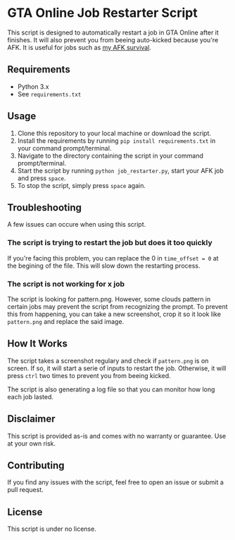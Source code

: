 

# GTA Online Job Restarter Script

This script is designed to automatically restart a job in GTA Online after it finishes. It will also prevent you from beeing auto-kicked because you're AFK. It is useful for jobs such as [my AFK survival](https://socialclub.rockstargames.com/job/gtav/tEjxk8ns9kSIl118o0jb-g).

## Requirements

- Python 3.x
- See `requirements.txt`

## Usage

1. Clone this repository to your local machine or download the script.
2. Install the requirements by running `pip install requirements.txt` in your command prompt/terminal.
3. Navigate to the directory containing the script in your command prompt/terminal.
4. Start the script by running `python job_restarter.py`, start your AFK job and press `space`.
5. To stop the script, simply press `space` again.

## Troubleshooting

A few issues can occure when using this script.

### The script is trying to restart the job but does it too quickly

If you're facing this problem, you can replace the 0 in `time_offset = 0` at the begining of the file. This will slow down the restarting process.

### The script is not working for x job

The script is looking for pattern.png. However, some clouds pattern in certain jobs may prevent the script from recognizing the prompt. To prevent this from happening, you can take a new screenshot, crop it so it look like `pattern.png` and replace the said image.

## How It Works

The script takes a screenshot regulary and check if `pattern.png` is on screen. If so, it will start a serie of inputs to restart the job. Otherwise, it will press `ctrl` two times to prevent you from beeing kicked.

The script is also generating a log file so that you can monitor how long each job lasted.

## Disclaimer

This script is provided as-is and comes with no warranty or guarantee. Use at your own risk.

## Contributing

If you find any issues with the script, feel free to open an issue or submit a pull request.

## License

This script is under no license.